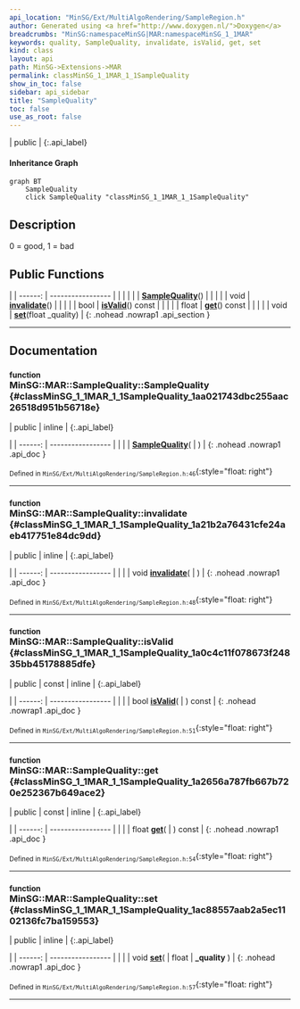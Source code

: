 ```yaml
---
api_location: "MinSG/Ext/MultiAlgoRendering/SampleRegion.h"
author: Generated using <a href="http://www.doxygen.nl/">Doxygen</a>
breadcrumbs: "MinSG:namespaceMinSG|MAR:namespaceMinSG_1_1MAR"
keywords: quality, SampleQuality, invalidate, isValid, get, set
kind: class
layout: api
path: MinSG->Extensions->MAR
permalink: classMinSG_1_1MAR_1_1SampleQuality
show_in_toc: false
sidebar: api_sidebar
title: "SampleQuality"
toc: false
use_as_root: false
---
```


| public |
{:.api_label}

#### Inheritance Graph

```mermaid
graph BT
	SampleQuality
	click SampleQuality "classMinSG_1_1MAR_1_1SampleQuality"
```

## Description



0 = good, 1 = bad



## Public Functions

|
| ------: | ----------------- |
|  | |
|  | **[SampleQuality](#classMinSG_1_1MAR_1_1SampleQuality_1aa021743dbc255aac26518d951b56718e)**() |
|  | |
| void | **[invalidate](#classMinSG_1_1MAR_1_1SampleQuality_1a21b2a76431cfe24aeb417751e84dc9dd)**() |
|  | |
| bool | **[isValid](#classMinSG_1_1MAR_1_1SampleQuality_1a0c4c11f078673f24835bb45178885dfe)**() const |
|  | |
| float | **[get](#classMinSG_1_1MAR_1_1SampleQuality_1a2656a787fb667b720e252367b649ace2)**() const |
|  | |
| void | **[set](#classMinSG_1_1MAR_1_1SampleQuality_1ac88557aab2a5ec1102136fc7ba159553)**(float _quality) |
{: .nohead .nowrap1 .api_section }


-------------------------------------------------------------------

## Documentation

### <small>function</small><br/> MinSG::MAR::SampleQuality::SampleQuality {#classMinSG_1_1MAR_1_1SampleQuality_1aa021743dbc255aac26518d951b56718e}

| public | inline |
{:.api_label}

|
| ------: | ----------------- |
|  |
|  **[SampleQuality](#classMinSG_1_1MAR_1_1SampleQuality_1aa021743dbc255aac26518d951b56718e)**( |  ) |
{: .nohead .nowrap1 .api_doc }





<sub>Defined in `MinSG/Ext/MultiAlgoRendering/SampleRegion.h:46`</sub>{:style="float: right"}

-------------------------------------------------------------------

### <small>function</small><br/> MinSG::MAR::SampleQuality::invalidate {#classMinSG_1_1MAR_1_1SampleQuality_1a21b2a76431cfe24aeb417751e84dc9dd}

| public | inline |
{:.api_label}

|
| ------: | ----------------- |
|  |
| void **[invalidate](#classMinSG_1_1MAR_1_1SampleQuality_1a21b2a76431cfe24aeb417751e84dc9dd)**( |  ) |
{: .nohead .nowrap1 .api_doc }





<sub>Defined in `MinSG/Ext/MultiAlgoRendering/SampleRegion.h:48`</sub>{:style="float: right"}

-------------------------------------------------------------------

### <small>function</small><br/> MinSG::MAR::SampleQuality::isValid {#classMinSG_1_1MAR_1_1SampleQuality_1a0c4c11f078673f24835bb45178885dfe}

| public | const | inline |
{:.api_label}

|
| ------: | ----------------- |
|  |
| bool **[isValid](#classMinSG_1_1MAR_1_1SampleQuality_1a0c4c11f078673f24835bb45178885dfe)**( |  ) const |
{: .nohead .nowrap1 .api_doc }





<sub>Defined in `MinSG/Ext/MultiAlgoRendering/SampleRegion.h:51`</sub>{:style="float: right"}

-------------------------------------------------------------------

### <small>function</small><br/> MinSG::MAR::SampleQuality::get {#classMinSG_1_1MAR_1_1SampleQuality_1a2656a787fb667b720e252367b649ace2}

| public | const | inline |
{:.api_label}

|
| ------: | ----------------- |
|  |
| float **[get](#classMinSG_1_1MAR_1_1SampleQuality_1a2656a787fb667b720e252367b649ace2)**( |  ) const |
{: .nohead .nowrap1 .api_doc }





<sub>Defined in `MinSG/Ext/MultiAlgoRendering/SampleRegion.h:54`</sub>{:style="float: right"}

-------------------------------------------------------------------

### <small>function</small><br/> MinSG::MAR::SampleQuality::set {#classMinSG_1_1MAR_1_1SampleQuality_1ac88557aab2a5ec1102136fc7ba159553}

| public | inline |
{:.api_label}

|
| ------: | ----------------- |
|  |
| void **[set](#classMinSG_1_1MAR_1_1SampleQuality_1ac88557aab2a5ec1102136fc7ba159553)**( | float | **_quality** ) |
{: .nohead .nowrap1 .api_doc }





<sub>Defined in `MinSG/Ext/MultiAlgoRendering/SampleRegion.h:57`</sub>{:style="float: right"}

-------------------------------------------------------------------

